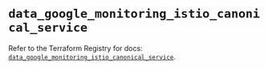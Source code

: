 # `data_google_monitoring_istio_canonical_service`

Refer to the Terraform Registry for docs: [`data_google_monitoring_istio_canonical_service`](https://registry.terraform.io/providers/hashicorp/google/6.22.0/docs/data-sources/monitoring_istio_canonical_service).
